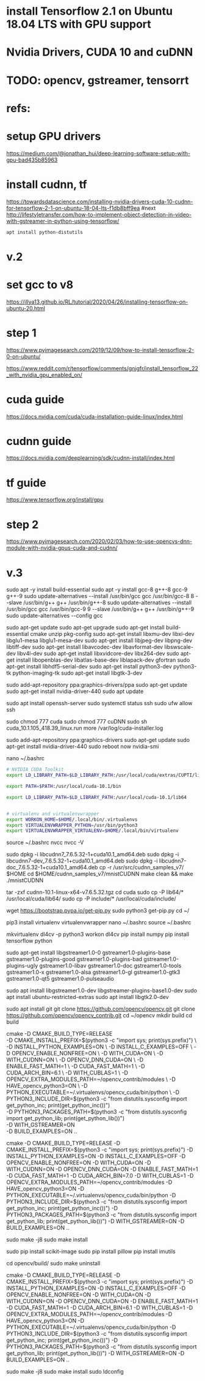 # install Tensorflow 2.1 on Ubuntu 18.04 LTS with GPU support
# Nvidia Drivers, CUDA 10 and cuDNN
# TODO: opencv, gstreamer, tensorrt


# refs:
# setup GPU drivers
https://medium.com/@jonathan_hui/deep-learning-software-setup-with-gpu-bad435b85963
# install cudnn, tf
https://towardsdatascience.com/installing-nvidia-drivers-cuda-10-cudnn-for-tensorflow-2-1-on-ubuntu-18-04-lts-f1db8bff9ea
#next
http://lifestyletransfer.com/how-to-implement-object-detection-in-video-with-gstreamer-in-python-using-tensorflow/


```bash
apt install python-distutils
```

# v.2



# set gcc to v8
https://illya13.github.io/RL/tutorial/2020/04/26/installing-tensorflow-on-ubuntu-20.html

# step 1 

https://www.pyimagesearch.com/2019/12/09/how-to-install-tensorflow-2-0-on-ubuntu/

https://www.reddit.com/r/tensorflow/comments/gnjgfr/install_tensorflow_22_with_nvidia_gpu_enabled_on/


# cuda guide
https://docs.nvidia.com/cuda/cuda-installation-guide-linux/index.html


# cudnn guide
https://docs.nvidia.com/deeplearning/sdk/cudnn-install/index.html

# tf guide
https://www.tensorflow.org/install/gpu


# step 2

https://www.pyimagesearch.com/2020/02/03/how-to-use-opencvs-dnn-module-with-nvidia-gpus-cuda-and-cudnn/



# v.3

sudo apt -y install build-essential
sudo apt -y install gcc-8 g++-8 gcc-9 g++-9
sudo update-alternatives --install /usr/bin/gcc gcc /usr/bin/gcc-8 8 --slave /usr/bin/g++ g++ /usr/bin/g++-8
sudo update-alternatives --install /usr/bin/gcc gcc /usr/bin/gcc-9 9 --slave /usr/bin/g++ g++ /usr/bin/g++-9
sudo update-alternatives --config gcc

sudo apt-get update
sudo apt-get upgrade
sudo apt-get install build-essential cmake unzip pkg-config
sudo apt-get install libxmu-dev libxi-dev libglu1-mesa libglu1-mesa-dev
sudo apt-get install libjpeg-dev libpng-dev libtiff-dev
sudo apt-get install libavcodec-dev libavformat-dev libswscale-dev libv4l-dev
sudo apt-get install libxvidcore-dev libx264-dev
sudo apt-get install libopenblas-dev libatlas-base-dev liblapack-dev gfortran
sudo apt-get install libhdf5-serial-dev
sudo apt-get install python3-dev python3-tk python-imaging-tk
sudo apt-get install libgtk-3-dev

sudo add-apt-repository ppa:graphics-drivers/ppa
sudo apt-get update
sudo apt-get install nvidia-driver-440
sudo apt update

sudo apt install openssh-server
sudo systemctl status ssh
sudo ufw allow ssh

sudo chmod 777 cuda
sudo chmod 777 cuDNN
sudo sh cuda_10.1.105_418.39_linux.run
more /var/log/cuda-installer.log

sudo add-apt-repository ppa:graphics-drivers
sudo apt-get update
sudo apt-get install nvidia-driver-440
sudo reboot now
nvidia-smi

nano ~/.bashrc 

```bash
# NVIDIA CUDA Toolkit
export LD_LIBRARY_PATH=$LD_LIBRARY_PATH:/usr/local/cuda/extras/CUPTI/lib64

export PATH=$PATH:/usr/local/cuda-10.1/bin

export LD_LIBRARY_PATH=$LD_LIBRARY_PATH:/usr/local/cuda-10.1/lib64


# virtualenv and virtualenvwrapper
export WORKON_HOME=$HOME/.local/bin/.virtualenvs
export VIRTUALENVWRAPPER_PYTHON=/usr/bin/python3
export VIRTUALENVWRAPPER_VIRTUALENV=$HOME/.local/bin/virtualenv
```

source ~/.bashrc 
nvcc
nvcc -V

sudo dpkg -i libcudnn7_7.6.5.32-1+cuda10.1_amd64.deb
sudo dpkg -i libcudnn7-dev_7.6.5.32-1+cuda10.1_amd64.deb 
sudo dpkg -i libcudnn7-doc_7.6.5.32-1+cuda10.1_amd64.deb 
cp -r /usr/src/cudnn_samples_v7/ $HOME
cd  $HOME/cudnn_samples_v7/mnistCUDNN
make clean && make
./mnistCUDNN

tar -zxf cudnn-10.1-linux-x64-v7.6.5.32.tgz 
cd cuda
sudo cp -P lib64/* /usr/local/cuda/lib64/
sudo cp -P include/* /usr/local/cuda/include/


wget https://bootstrap.pypa.io/get-pip.py
sudo python3 get-pip.py
cd ~/

pip3 install virtualenv virtualenvwrapper
nano ~/.bashrc
source ~/.bashrc 

mkvirtualenv dl4cv -p python3
workon dl4cv
pip install numpy
pip install tensorflow
python


sudo apt-get install libgstreamer1.0-0 gstreamer1.0-plugins-base gstreamer1.0-plugins-good gstreamer1.0-plugins-bad gstreamer1.0-plugins-ugly gstreamer1.0-libav gstreamer1.0-doc gstreamer1.0-tools gstreamer1.0-x gstreamer1.0-alsa gstreamer1.0-gl gstreamer1.0-gtk3 gstreamer1.0-qt5 gstreamer1.0-pulseaudio

sudo apt install libgstreamer1.0-dev libgstreamer-plugins-base1.0-dev
sudo apt install ubuntu-restricted-extras
sudo apt install libgtk2.0-dev

sudo apt install git
git clone https://github.com/opencv/opencv.git
git clone https://github.com/opencv/opencv_contrib.git
cd ~/opencv
mkdir build
cd build


cmake -D CMAKE_BUILD_TYPE=RELEASE \
	-D CMAKE_INSTALL_PREFIX=$(python3 -c "import sys; print(sys.prefix)") \
	-D INSTALL_PYTHON_EXAMPLES=ON \
	-D INSTALL_C_EXAMPLES=OFF \
	-D OPENCV_ENABLE_NONFREE=ON \
	-D WITH_CUDA=ON \
	-D WITH_CUDNN=ON \
	-D OPENCV_DNN_CUDA=ON \
	-D ENABLE_FAST_MATH=1 \
	-D CUDA_FAST_MATH=1 \
	-D CUDA_ARCH_BIN=6.1 \
	-D WITH_CUBLAS=1 \
	-D OPENCV_EXTRA_MODULES_PATH=~/opencv_contrib/modules \
	-D HAVE_opencv_python3=ON \
	-D PYTHON_EXECUTABLE=~/.virtualenvs/opencv_cuda/bin/python \
	-D PYTHON3_INCLUDE_DIR=$(python3 -c "from distutils.sysconfig import get_python_inc; print(get_python_inc())") \
	-D PYTHON3_PACKAGES_PATH=$(python3 -c "from distutils.sysconfig import get_python_lib; print(get_python_lib())") \
	-D WITH_GSTREAMER=ON \
	-D BUILD_EXAMPLES=ON ..
	


cmake -D CMAKE_BUILD_TYPE=RELEASE -D CMAKE_INSTALL_PREFIX=$(python3 -c "import sys; print(sys.prefix)") -D INSTALL_PYTHON_EXAMPLES=ON -D INSTALL_C_EXAMPLES=OFF -D OPENCV_ENABLE_NONFREE=ON -D WITH_CUDA=ON -D WITH_CUDNN=ON -D OPENCV_DNN_CUDA=ON -D ENABLE_FAST_MATH=1 -D CUDA_FAST_MATH=1 -D CUDA_ARCH_BIN=7.0 -D WITH_CUBLAS=1 -D OPENCV_EXTRA_MODULES_PATH=~/opencv_contrib/modules -D HAVE_opencv_python3=ON -D PYTHON_EXECUTABLE=~/.virtualenvs/opencv_cuda/bin/python -D PYTHON3_INCLUDE_DIR=$(python3 -c "from distutils.sysconfig import get_python_inc; print(get_python_inc())") -D PYTHON3_PACKAGES_PATH=$(python3 -c "from distutils.sysconfig import get_python_lib; print(get_python_lib())") -D WITH_GSTREAMER=ON -D BUILD_EXAMPLES=ON ..


sudo make -j8
sudo make install

sudo pip install scikit-image
sudo pip install pillow
pip install imutils

cd opencv/build/
sudo make uninstall

cmake -D CMAKE_BUILD_TYPE=RELEASE -D CMAKE_INSTALL_PREFIX=$(python3 -c "import sys; print(sys.prefix)") -D INSTALL_PYTHON_EXAMPLES=ON -D INSTALL_C_EXAMPLES=OFF -D OPENCV_ENABLE_NONFREE=ON -D WITH_CUDA=ON -D WITH_CUDNN=ON -D OPENCV_DNN_CUDA=ON -D ENABLE_FAST_MATH=1 -D CUDA_FAST_MATH=1 -D CUDA_ARCH_BIN=6.1 -D WITH_CUBLAS=1 -D OPENCV_EXTRA_MODULES_PATH=~/opencv_contrib/modules -D HAVE_opencv_python3=ON -D PYTHON_EXECUTABLE=~/.virtualenvs/opencv_cuda/bin/python -D PYTHON3_INCLUDE_DIR=$(python3 -c "from distutils.sysconfig import get_python_inc; print(get_python_inc())") -D PYTHON3_PACKAGES_PATH=$(python3 -c "from distutils.sysconfig import get_python_lib; print(get_python_lib())") -D WITH_GSTREAMER=ON -D BUILD_EXAMPLES=ON ..

sudo make -j8
sudo make install
sudo ldconfig






